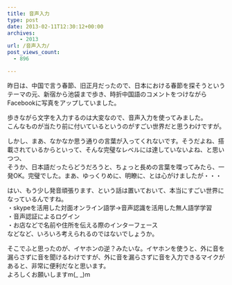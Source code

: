 ```yaml
---
title: 音声入力
type: post
date: 2013-02-11T12:30:12+00:00
archives:
    - 2013
url: /音声入力/
post_views_count:
  - 896

---
```

昨日は、中国で言う春節、旧正月だったので、日本における春節を探そうというテーマの元、新宿から池袋まで歩き、時折中国語のコメントをつけながらFacebookに写真をアップしていました。

歩きながら文字を入力するのは大変なので、音声入力を使ってみました。  
こんなものが当たり前に付いているというのがすごい世界だと思うわけですが。

しかし、まあ、なかなか思う通りの言葉が入ってくれないです。そうだよね、搭載されているからといって、そんな完璧なレベルには達していないよね、と思いつつ、  
そうか、日本語だったらどうだろうと、ちょっと長めの言葉を喋ってみたら、一発OK。完璧でした。まあ、ゆっくりめに、明瞭に、とは心がけましたが・・・

はい、もう少し発音頑張ります、という話は置いておいて、本当にすごい世界になっているんですね。  
・skypeを活用した対面オンライン語学→音声認識を活用した無人語学学習  
・音声認証によるログイン  
・お店などで名前や住所を伝える際のインターフェース  
などなど、いろいろ考えられるのではないでしょうか。

そこでふと思ったのが、イヤホンの逆？みたいな。イヤホンを使うと、外に音を漏らさずに音を聞けるわけですが、外に音を漏らさずに音を入力できるマイクがあると、非常に便利だなと思います。  
よろしくお願いしますm(_ _)m